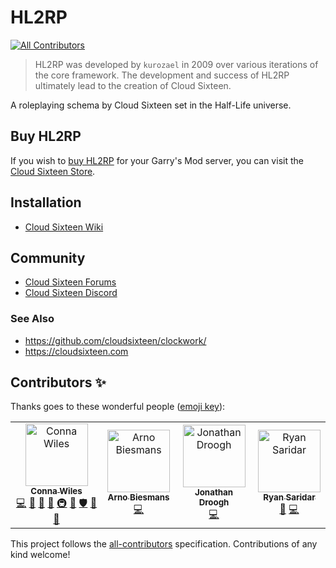 # HL2RP
[![All Contributors](https://img.shields.io/badge/all_contributors-4-orange.svg?style=flat-square)](#contributors)  
  
> HL2RP was developed by `kurozael` in 2009 over various iterations of the core framework. The development and success of HL2RP ultimately lead to the creation of Cloud Sixteen.

A roleplaying schema by Cloud Sixteen set in the Half-Life universe.

## Buy HL2RP

If you wish to [buy HL2RP](http://store.cloudsixteen.com/cart.php) for your Garry's Mod server, you can visit the [Cloud Sixteen Store](https://store.cloudsixteen.com).

## Installation

* [Cloud Sixteen Wiki](https://wiki.cloudsixteen.com)

## Community

* [Cloud Sixteen Forums](https://eden.cloudsixteen.com)  
* [Cloud Sixteen Discord](https://discord.gg/gGsSSZj)

### See Also

* https://github.com/cloudsixteen/clockwork/
* https://cloudsixteen.com

## Contributors ✨

Thanks goes to these wonderful people ([emoji key](https://allcontributors.org/docs/en/emoji-key)):

<!-- ALL-CONTRIBUTORS-LIST:START - Do not remove or modify this section -->
<!-- prettier-ignore -->
<table>
  <tr>
    <td align="center"><a href="http://kurozael.com"><img src="https://avatars1.githubusercontent.com/u/486972?v=4" width="100px;" alt="Conna Wiles"/><br /><sub><b>Conna Wiles</b></sub></a><br /><a href="https://github.com/CloudSixteen/HL2RP/commits?author=kurozael" title="Code">💻</a> <a href="#maintenance-kurozael" title="Maintenance">🚧</a> <a href="#design-kurozael" title="Design">🎨</a> <a href="https://github.com/CloudSixteen/HL2RP/commits?author=kurozael" title="Documentation">📖</a> <a href="#infra-kurozael" title="Infrastructure (Hosting, Build-Tools, etc)">🚇</a> <a href="#plugin-kurozael" title="Plugin/utility libraries">🔌</a> <a href="#security-kurozael" title="Security">🛡️</a> <a href="#projectManagement-kurozael" title="Project Management">📆</a> <a href="#ideas-kurozael" title="Ideas, Planning, & Feedback">🤔</a></td>
    <td align="center"><a href="https://github.com/Gr4Ss"><img src="https://avatars0.githubusercontent.com/u/1671806?v=4" width="100px;" alt="Arno Biesmans"/><br /><sub><b>Arno Biesmans</b></sub></a><br /><a href="https://github.com/CloudSixteen/HL2RP/commits?author=gr4ss" title="Code">💻</a></td>
    <td align="center"><a href="http://jonathandroogh.com"><img src="https://avatars2.githubusercontent.com/u/5252282?v=4" width="100px;" alt="Jonathan Droogh"/><br /><sub><b>Jonathan Droogh</b></sub></a><br /><a href="https://github.com/CloudSixteen/HL2RP/commits?author=xRJx" title="Code">💻</a></td>
    <td align="center"><a href="https://github.com/VortixDev"><img src="https://avatars1.githubusercontent.com/u/8403417?v=4" width="100px;" alt="Ryan Saridar"/><br /><sub><b>Ryan Saridar</b></sub></a><br /><a href="#maintenance-VortixDev" title="Maintenance">🚧</a> <a href="https://github.com/CloudSixteen/HL2RP/commits?author=VortixDev" title="Code">💻</a></td>
  </tr>
</table>

<!-- ALL-CONTRIBUTORS-LIST:END -->

This project follows the [all-contributors](https://github.com/all-contributors/all-contributors) specification. Contributions of any kind welcome!